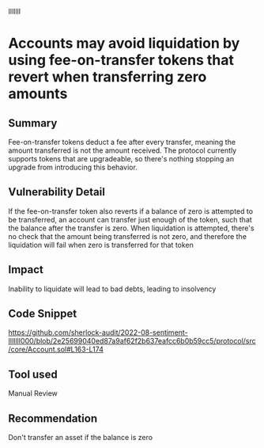 IllIllI
# Accounts may avoid liquidation by using fee-on-transfer tokens that revert when transferring zero amounts

## Summary
Fee-on-transfer tokens deduct a fee after every transfer, meaning the amount transferred is not the amount received. The protocol currently supports tokens that are upgradeable, so there's nothing stopping an upgrade from introducing this behavior.

## Vulnerability Detail
If the fee-on-transfer token also reverts if a balance of zero is attempted to be transferred, an account can transfer just enough of the token, such that the balance after the transfer is zero. When liquidation is attempted, there's no check that the amount being transferred is not zero, and therefore the liquidation will fail when zero is transferred for that token

## Impact
Inability to liquidate will lead to bad debts, leading to insolvency

## Code Snippet
https://github.com/sherlock-audit/2022-08-sentiment-IllIllI000/blob/2e25699040ed87a9af62f2b637eafcc6b0b59cc5/protocol/src/core/Account.sol#L163-L174

## Tool used

Manual Review

## Recommendation
Don't transfer an asset if the balance is zero